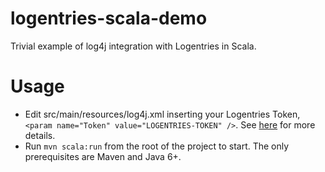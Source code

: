 logentries-scala-demo
=====================

Trivial example of log4j integration with Logentries in Scala.

Usage
=====

* Edit src/main/resources/log4j.xml inserting your Logentries Token, `<param name="Token" value="LOGENTRIES-TOKEN" />`. See [here](https://github.com/logentries/le_java) for more details.
* Run `mvn scala:run` from the root of the project to start. The only prerequisites are Maven and Java 6+.

